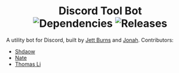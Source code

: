 <div align="center">
    <h1>
        Discord Tool Bot<br>
        <img src="https://david-dm.org/JettBurns14/Discord-tool-bot.svg" alt="Dependencies">
        <img src="https://img.shields.io/github/release/JettBurns14/Discord-tool-bot.svg" alt="Releases">
    </h1>
</div>

A utility bot for Discord, built by [Jett Burns](https://github.com/JettBurns14) and [Jonah](https://github.com/Dopest-Pleb).
Contributors:
- [Shdaow](https://github.com/ShadowKA)
- [Nate](https://github.com/OctoAvenger)
- [Thomas Li](https://github.com/NovaSagittarii)
